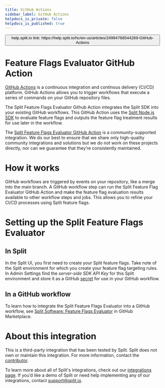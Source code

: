 ```yaml
---
title: GitHub Actions
sidebar_label: GitHub Actions
helpdocs_is_private: false
helpdocs_is_published: true
---
```


<p>
  <button style={{borderRadius:'8px', border:'1px', fontFamily:'Courier New', fontWeight:'800', textAlign:'left'}}> help.split.io link: https://help.split.io/hc/en-us/articles/24994768544269-GitHub-Actions </button>
</p>

# Feature Flags Evaluator GitHub Action

[GitHub Actions](https://docs.github.com/en/actions/learn-github-actions/understanding-github-actions) is a continuous integration and continous delivery (CI/CD) platform. GitHub Actions allows you to trigger workflows that execute a series of commands on your GitHub repository files. 

The Split Feature Flags Evaluator Github Action integrates the Split SDK into your existing GitHub workflows. This GitHub Action uses the [Split Node.js SDK](https://help.split.io/hc/en-us/articles/360020564931-Node-js-SDK) to evaluate feature flags and outputs the feature flag treatment results for use later in the workflow.

The [Split Feature Flags Evaluator GitHub Action](https://github.com/marketplace/actions/split-software-feature-flags-evaluator) is a community-supported integration. We do our best to ensure that we share only high-quality community integrations and solutions but we do not work on these projects directly, nor can we guarantee that they’re consistently maintained.

# How it works

GitHub workflows are triggered by events on your repository, like a merge into the main branch. A GitHub workflow step can run the Split Feature Flag Evaluator GitHub Action and make the feature flag evaluation results available to other workflow steps and jobs. This allows you to refine your CI/CD processes using Split feature flags.

# Setting up the Split Feature Flags Evaluator

## In Split

In the Split UI, you first need to create your Split feature flags. Take note of the Split environment for which you create your feature flag targeting rules. In Admin Settings find the _server-side SDK API Key_ for this Split environment and store it as a GitHub [secret](https://docs.github.com/en/actions/security-guides/using-secrets-in-github-actions) for use in your GitHub workflow.

## In a GitHub workflow

To learn how to integrate the Split Feature Flags Evaluator into a GitHub workflow, see [Split Software: Feature Flags Evaluator](https://github.com/marketplace/actions/split-software-feature-flags-evaluator) in GitHub Marketplace.

# About this integration

This is a third-party integration that has been tested by Split. Split does not own or maintain this integration. For more information, contact the [contributor](mailto:sebastian.arrubia@split.io).

To learn more about all of Split's integrations, check out our [integrations page](https://help.split.io/hc/en-us/categories/360001538192-Integrate-automate). If you’d like a demo of Split or need help implementing any of our integrations, contact [support@split.io](mailto:support@split.io).
